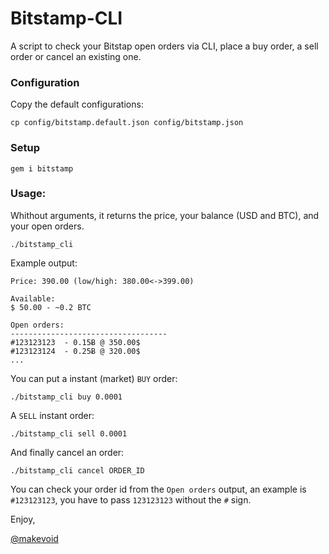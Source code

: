 # Bitstamp-CLI

A script to check your Bitstap open orders via CLI, place a buy order, a sell order or cancel an existing one.

### Configuration

Copy the default configurations:

    cp config/bitstamp.default.json config/bitstamp.json

### Setup

    gem i bitstamp

### Usage:

Whithout arguments, it returns the price, your balance (USD and BTC), and your open orders.

    ./bitstamp_cli


Example output:

    Price: 390.00 (low/high: 380.00<->399.00)
    
    Available:
    $ 50.00 - ~0.2 BTC
    
    Open orders: 
    -----------------------------------
    #123123123	- 0.15Ƀ @ 350.00$
    #123123124	- 0.25Ƀ @ 320.00$
    ...

You can put a instant (market) `BUY` order:

    ./bitstamp_cli buy 0.0001
    
A `SELL` instant order:
    
    ./bitstamp_cli sell 0.0001
    
And finally cancel an order:

    ./bitstamp_cli cancel ORDER_ID

You can check your order id from the `Open orders` output, an example is `#123123123`, you have to pass `123123123` without the `#` sign.

Enjoy,

[@makevoid](https://twitter.com/makevoid)
